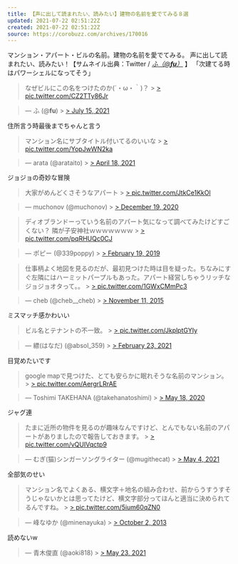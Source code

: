 ```yaml
---
title: 【声に出して読まれたい、読みたい】建物の名前を愛でてみる８選
updated: 2021-07-22 02:51:22Z
created: 2021-07-22 02:51:22Z
source: https://corobuzz.com/archives/170016
---
```


マンション・アパート・ビルの名前。建物の名前を愛でてみる。
声に出して読まれたい、読みたい！【サムネイル出典：Twitter / [*ふ（@__fu__）*](https://twitter.com/__fu__) 】
「次建てる時はパワーシェルになってそう」

> なぜビルにこの名をつけたのか(´・ω・｀)？ > [> pic.twitter.com/CZ2TTy86Jr](https://t.co/CZ2TTy86Jr)

> — ふ (@__fu__) > [> July 15, 2021](https://twitter.com/__fu__/status/1415790022083579904?ref_src=twsrc%5Etfw)

住所言う時最後までちゃんと言う

> マンション名にサブタイトル付いてるのいいな > [> pic.twitter.com/YopJwWN2ka](https://t.co/YopJwWN2ka)

> — arata (@arataito) > [> April 18, 2021](https://twitter.com/arataito/status/1383626919514492933?ref_src=twsrc%5Etfw)

ジョジョの奇妙な冒険
> 大家がめんどくさそうなアパート > [> pic.twitter.com/JtkCe1KkOl](https://t.co/JtkCe1KkOl)

> — muchonov (@muchonov) > [> December 19, 2020](https://twitter.com/muchonov/status/1340198463162630148?ref_src=twsrc%5Etfw)

> ディオブランドーっていう名前のアパート気になって調べてみたけどすごくない？
> 隣が子安神社ｗｗｗｗｗｗｗ > [> pic.twitter.com/pqRHUQc0CJ](https://t.co/pqRHUQc0CJ)

> — ポピー (@339poppy) > [> February 19, 2019](https://twitter.com/339poppy/status/1097844333305159681?ref_src=twsrc%5Etfw)

> 仕事柄よく地図を見るのだが、最初見つけた時は目を疑った。ちなみにすぐ左隣にはハーミットパープルもあった。アパート経営しちゃうリッチなジョジョオタって。。 > [> pic.twitter.com/1GWxCMmPc3](https://t.co/1GWxCMmPc3)

> — cheb (@cheb__cheb) > [> November 11, 2015](https://twitter.com/cheb__cheb/status/664436811314294784?ref_src=twsrc%5Etfw)

ミスマッチ感かわいい
> ビル名とテナントの不一致。 > [> pic.twitter.com/JkplptGYIy](https://t.co/JkplptGYIy)

> — 縹(はなだ) (@absol_359) > [> February 23, 2021](https://twitter.com/absol_359/status/1364179775774810121?ref_src=twsrc%5Etfw)

目覚めたいです

> google mapで見つけた、とても安らかに眠れそうな名前のマンション。 > [> pic.twitter.com/AergrLRrAE](https://t.co/AergrLRrAE)

> — Toshimi TAKEHANA (@takehanatoshimi) > [> May 18, 2020](https://twitter.com/takehanatoshimi/status/1262428557273255936?ref_src=twsrc%5Etfw)

ジャグ連

> たまに近所の物件を見るのが趣味なんですけど、とんでもない名前のアパートがありましたので報告しておきます。 > [> pic.twitter.com/vQUIVqctp9](https://t.co/vQUIVqctp9)

> — むぎ(猫)️‍シンガーソングライター (@mugithecat) > [> May 4, 2021](https://twitter.com/mugithecat/status/1389600758396379143?ref_src=twsrc%5Etfw)

全部気のせい

> マンション名でよくある、横文字＋地名の組み合わせ、前からうすうすそうじゃないかとは思ってたけど、横文字部分ってほんと適当に決められてるんですね。 > [> pic.twitter.com/5ium60qZN0](http://t.co/5ium60qZN0)

> — 峰なゆか (@minenayuka) > [> October 2, 2013](https://twitter.com/minenayuka/status/385508958737166336?ref_src=twsrc%5Etfw)

読めないw

> — 青木俊直 (@aoki818) > [> May 23, 2021](https://twitter.com/aoki818/status/1396364078260445186?ref_src=twsrc%5Etfw)